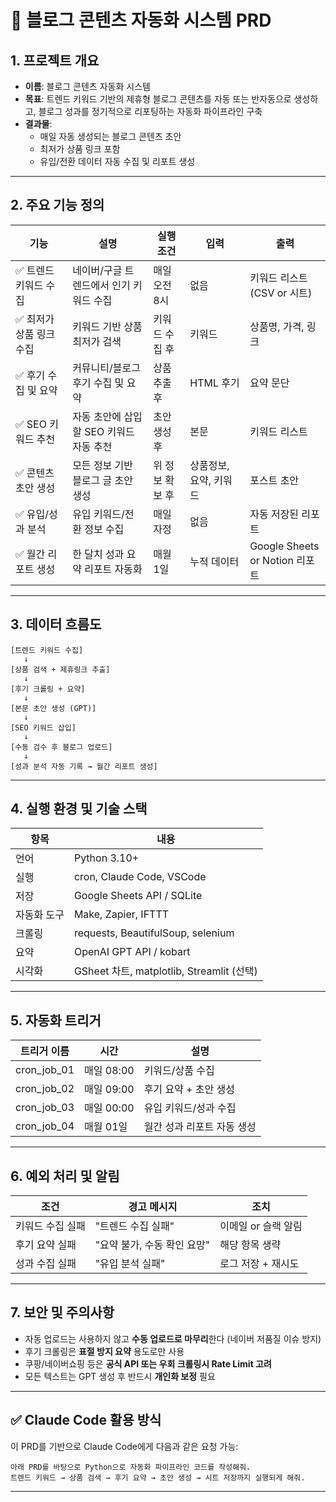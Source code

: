 # 📘 블로그 콘텐츠 자동화 시스템 PRD

## 1. 프로젝트 개요

- **이름**: 블로그 콘텐츠 자동화 시스템
- **목표**: 트렌드 키워드 기반의 제휴형 블로그 콘텐츠를 자동 또는 반자동으로 생성하고, 블로그 성과를 정기적으로 리포팅하는 자동화 파이프라인 구축
- **결과물**: 
  - 매일 자동 생성되는 블로그 콘텐츠 초안
  - 최저가 상품 링크 포함
  - 유입/전환 데이터 자동 수집 및 리포트 생성

---

## 2. 주요 기능 정의

| 기능 | 설명 | 실행 조건 | 입력 | 출력 |
|------|------|-----------|------|------|
| ✅ 트렌드 키워드 수집 | 네이버/구글 트렌드에서 인기 키워드 수집 | 매일 오전 8시 | 없음 | 키워드 리스트 (CSV or 시트) |
| ✅ 최저가 상품 링크 수집 | 키워드 기반 상품 최저가 검색 | 키워드 수집 후 | 키워드 | 상품명, 가격, 링크 |
| ✅ 후기 수집 및 요약 | 커뮤니티/블로그 후기 수집 및 요약 | 상품 추출 후 | HTML 후기 | 요약 문단 |
| ✅ SEO 키워드 추천 | 자동 초안에 삽입할 SEO 키워드 자동 추천 | 초안 생성 후 | 본문 | 키워드 리스트 |
| ✅ 콘텐츠 초안 생성 | 모든 정보 기반 블로그 글 초안 생성 | 위 정보 확보 후 | 상품정보, 요약, 키워드 | 포스트 초안 |
| ✅ 유입/성과 분석 | 유입 키워드/전환 정보 수집 | 매일 자정 | 없음 | 자동 저장된 리포트 |
| ✅ 월간 리포트 생성 | 한 달치 성과 요약 리포트 자동화 | 매월 1일 | 누적 데이터 | Google Sheets or Notion 리포트 |

---

## 3. 데이터 흐름도

```
[트렌드 키워드 수집]
   ↓
[상품 검색 + 제휴링크 추출]
   ↓
[후기 크롤링 + 요약]
   ↓
[본문 초안 생성 (GPT)]
   ↓
[SEO 키워드 삽입]
   ↓
[수동 검수 후 블로그 업로드]
   ↓
[성과 분석 자동 기록 → 월간 리포트 생성]
```

---

## 4. 실행 환경 및 기술 스택

| 항목 | 내용 |
|------|------|
| 언어 | Python 3.10+ |
| 실행 | cron, Claude Code, VSCode |
| 저장 | Google Sheets API / SQLite |
| 자동화 도구 | Make, Zapier, IFTTT |
| 크롤링 | requests, BeautifulSoup, selenium |
| 요약 | OpenAI GPT API / kobart |
| 시각화 | GSheet 차트, matplotlib, Streamlit (선택) |

---

## 5. 자동화 트리거

| 트리거 이름 | 시간 | 설명 |
|-------------|------|------|
| cron_job_01 | 매일 08:00 | 키워드/상품 수집 |
| cron_job_02 | 매일 09:00 | 후기 요약 + 초안 생성 |
| cron_job_03 | 매일 00:00 | 유입 키워드/성과 수집 |
| cron_job_04 | 매월 01일 | 월간 성과 리포트 자동 생성 |

---

## 6. 예외 처리 및 알림

| 조건 | 경고 메시지 | 조치 |
|------|-------------|------|
| 키워드 수집 실패 | "트렌드 수집 실패" | 이메일 or 슬랙 알림 |
| 후기 요약 실패 | "요약 불가, 수동 확인 요망" | 해당 항목 생략 |
| 성과 수집 실패 | "유입 분석 실패" | 로그 저장 + 재시도 |

---

## 7. 보안 및 주의사항

- 자동 업로드는 사용하지 않고 **수동 업로드로 마무리**한다 (네이버 저품질 이슈 방지)
- 후기 크롤링은 **표절 방지 요약** 용도로만 사용
- 쿠팡/네이버쇼핑 등은 **공식 API 또는 우회 크롤링시 Rate Limit 고려**
- 모든 텍스트는 GPT 생성 후 반드시 **개인화 보정** 필요

---

## ✅ Claude Code 활용 방식

이 PRD를 기반으로 Claude Code에게 다음과 같은 요청 가능:

```plaintext
아래 PRD를 바탕으로 Python으로 자동화 파이프라인 코드를 작성해줘.
트렌드 키워드 → 상품 검색 → 후기 요약 → 초안 생성 → 시트 저장까지 실행되게 해줘.
```

---



